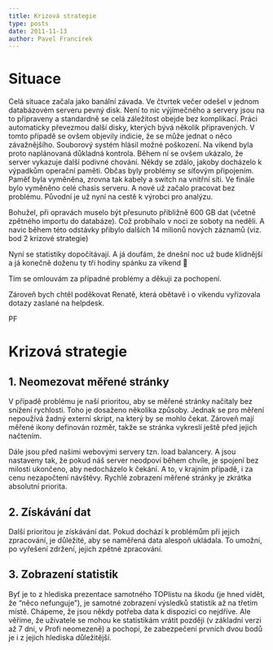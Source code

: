 ```yaml
---
title: Krizová strategie
type: posts
date: 2011-11-13
author: Pavel Francírek
---
```

# Situace
Celá situace začala jako banální závada. Ve čtvrtek večer odešel v jednom databázovém serveru pevný disk. Není to nic výjímečného a servery jsou na to připraveny a standardně se celá záležitost obejde bez komplikací. Práci automaticky převezmou další disky, kterých bývá několik připravených. V tomto případě se ovšem objevily indicie, že se může jednat o něco závažnějšího. Souborový systém hlásil možné poškození. Na víkend byla proto naplánovaná důkladná kontrola. Během ní se ovšem ukázalo, že server vykazuje další podivné chování. Někdy se zdálo, jakoby docházelo k výpadkům operační paměti. Občas byly problémy se síťovým připojením. Paměť byla vyměněna, zrovna tak kabely a switch na vnitřní síti. Ve finále bylo vyměněno celé chasis serveru. A nové už začalo pracovat bez problému. Původní je už nyní na cestě k výrobci pro analýzu.

Bohužel, při opravách muselo být přesunuto přibližně 600 GB dat (včetně zpětného importu do databáze). Což probíhalo v noci ze soboty na neděli. A navic během této odstávky přibylo dalších 14 milionů nových záznamů (viz. bod 2 krizové strategie)

Nyní se statistiky dopočítávají. A já doufám, že dnešní noc už bude klidnější a já konečně doženu ty tři hodiny spánku za víkend 🙂

Tím se omlouvám za případné problémy a děkuji za pochopení.

Zároveň bych chtěl poděkovat Renatě, která obětavě i o víkendu vyřizovala dotazy zaslané na helpdesk.

PF

# Krizová strategie
## 1. Neomezovat měřené stránky
V případě problému je naší prioritou, aby se měřené stránky načítaly bez snížení rychlosti. Toho je dosaženo několika způsoby. Jednak se pro měření nepoužívá žadný externí skript, na který by se mohlo čekat. Zároveň mají měřené ikony definován rozměr, takže se stránka vykreslí ještě před jejich načtením.

Dále jsou před našimi webovými servery tzn. load balancery. A jsou nastaveny tak, že pokud náš server neodpoví během chvíle, je spojení bez milosti ukončeno, aby nedocházelo k čekání. A to, v krajním případě, i za cenu nezapočtení návštěvy. Rychlé zobrazení měřené stránky je zkrátka absolutní priorita.

## 2. Získávání dat
Další prioritou je získávání dat. Pokud dochází k problémům při jejich zpracování, je důležité, aby se naměřená data alespoň ukládala. To umožní, po vyřešení zdržení, jejich zpětné zpracování.

## 3. Zobrazení statistik
Byť je to z hlediska prezentace samotného TOPlistu na škodu (je hned vidět, že “něco nefunguje”), je samotné zobrazení výsledků statistik až na třetím místě. Chápeme, že jsou někdy potřeba data k dispozici co nejdříve. Ale věříme, že uživatele se mohou ke statistikám vrátit později (v základní verzi až 7 dni, v Profi neomezeně) a pochopí, že zabezpečení prvních dvou bodů je i z jejich hlediska důležitější.